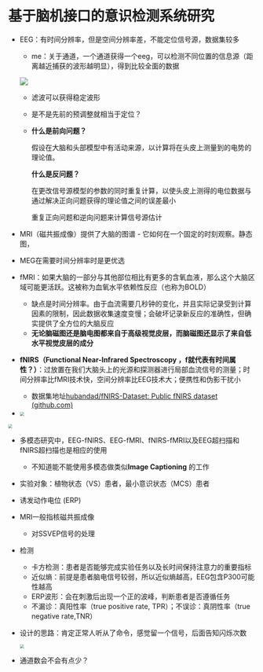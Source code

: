 # 基于脑机接口的意识检测系统研究

* EEG：有时间分辨率，但是空间分辨率差，不能定位信号源，数据集较多

  * me：关于通道，一个通道获得一个eeg，可以检测不同位置的信息源（距离越近捕获的波形越明显），得到比较全面的数据

  ![](https://mdgraph-1301162508.cos.ap-shanghai.myqcloud.com/2022/image-20221027155717931.png)

  * 滤波可以获得稳定波形

  * 是不是先前的预调整就相当于定位？

  * **什么是前向问题？**

    假设在大脑和头部模型中有活动来源，以计算将在头皮上测量到的电势的理论值。

    **什么是反问题？**

    在更改信号源模型的参数的同时重复计算，以使头皮上测得的电位数据与通过解决正向问题获得的理论值之间的误差最小

    重复正向问题和逆向问题来计算信号源估计

* MRI（磁共振成像）提供了大脑的图谱 - 它如何在一个固定的时刻观察。静态图，

* MEG在需要时间分辨率时是更优选

* fMRI：如果大脑的一部分与其他部位相比有更多的含氧血液，那么这个大脑区域可能更活跃。这被称为血氧水平依赖性反应（也称为BOLD）
  * 缺点是时间分辨率。由于血流需要几秒钟的变化，并且实际记录受到计算因素的限制，因此数据收集速度变慢；会破坏记录新反应的准确性，但确实提供了全方位的大脑反应
  * **无论脑磁图还是脑电图都来自于高级视觉皮层，而脑磁图还显示了来自低水平视觉皮层的成分**
* **fNIRS（Functional Near-Infrared Spectroscopy ，f就代表有时间属性？）**：过放置在我们大脑头上的光源和探测器进行局部血流信号的测量；时间分辨率比fMRI技术快，空间分辨率比EEG技术大；便携性和伪影干扰小
  
  * 数据集地址[hubandad/fNIRS-Dataset: Public fNIRS dataset (github.com)](https://github.com/hubandad/fNIRS-Dataset)
* <img src="https://mdgraph-1301162508.cos.ap-shanghai.myqcloud.com/2022/20221027153111.png" style="zoom:50%;" />

<img src="https://mdgraph-1301162508.cos.ap-shanghai.myqcloud.com/2022/image-20221027153037088.png" style="zoom:50%;" />

* 多模态研究中，EEG-fNIRS、EEG-fMRI、fNIRS-fMRI以及EEG超扫描和fNIRS超扫描也是相应的使用
  * 不知道能不能使用多模态做类似**Image Captioning** 的工作



* 实验对象：植物状态（VS）患者，最小意识状态（MCS）患者

* 诱发动作电位 (ERP)

* MRI一般指核磁共振成像

  * 对SSVEP信号的处理

* 检测

  * 卡方检测：患者是否能够完成实验任务以及长时间保持注意力的重要指标
  * 近似熵：前提是患者脑电信号较弱，所以近似熵越高，EEG包含P300可能性越高
  * ERP波形：会在刺激后出现一个正的波峰，判断患者是否遵循任务
  * 不漏诊：真阳性率（true positive rate, TPR）；不误诊：真阴性率（true negative rate,TNR）

* 设计的思路：肯定正常人听从了命令，感觉留一个信号，后面告知闪烁次数

  <img src="https://mdgraph-1301162508.cos.ap-shanghai.myqcloud.com/2022/20221026204617.png" style="zoom:50%;" />

* 通道数会不会有点少？